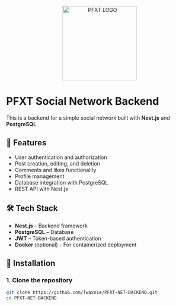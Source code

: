 <p align="center">
  <a href="http://pfxt.net/" target="blank"><img src="https://i.imgur.com/2JQemzN.png" width="200" alt="PFXT LOGO" /></a>
</p>

# PFXT Social Network Backend

This is a backend for a simple social network built with **Nest.js** and **PostgreSQL**.

## 🚀 Features

- User authentication and authorization
- Post creation, editing, and deletion
- Comments and likes functionality
- Profile management
- Database integration with PostgreSQL
- REST API with Nest.js

## 🛠 Tech Stack

- **Nest.js** – Backend framework
- **PostgreSQL** – Database
- **JWT** – Token-based authentication
- **Docker** (optional) – For containerized deployment

## 📌 Installation

### 1. Clone the repository

```sh
git clone https://github.com/Twaxnie/PFXT-NET-BACKEND.git
cd PFXT-NET-BACKEND
```
